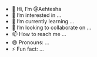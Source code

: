 - 👋 Hi, I’m @Aehtesha
- 👀 I’m interested in ...
- 🌱 I’m currently learning ...
- 💞️ I’m looking to collaborate on ...
- 📫 How to reach me ...
- 😄 Pronouns: ...
- ⚡ Fun fact: ...

<!---
Aehtesha/Aehtesha is a ✨ special ✨ repository because its `README.md` (this file) appears on your GitHub profile.
You can click the Preview link to take a look at your changes.
--->
